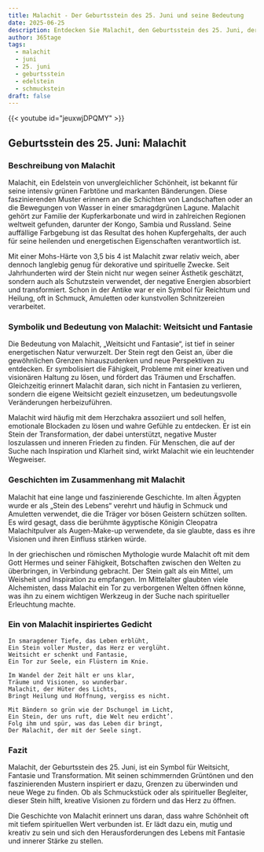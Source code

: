 ```yaml
---
title: Malachit - Der Geburtsstein des 25. Juni und seine Bedeutung
date: 2025-06-25
description: Entdecken Sie Malachit, den Geburtsstein des 25. Juni, der Weitsicht und Fantasie symbolisiert. Seine Symbolik und Geschichte werden Sie inspirieren.
author: 365tage
tags:
  - malachit
  - juni
  - 25. juni
  - geburtsstein
  - edelstein
  - schmuckstein
draft: false
---
```


{{< youtube id="jeuxwjDPQMY" >}}

## Geburtsstein des 25. Juni: Malachit

### Beschreibung von Malachit

Malachit, ein Edelstein von unvergleichlicher Schönheit, ist bekannt für seine intensiv grünen Farbtöne und markanten Bänderungen. Diese faszinierenden Muster erinnern an die Schichten von Landschaften oder an die Bewegungen von Wasser in einer smaragdgrünen Lagune. Malachit gehört zur Familie der Kupferkarbonate und wird in zahlreichen Regionen weltweit gefunden, darunter der Kongo, Sambia und Russland. Seine auffällige Farbgebung ist das Resultat des hohen Kupfergehalts, der auch für seine heilenden und energetischen Eigenschaften verantwortlich ist.

Mit einer Mohs-Härte von 3,5 bis 4 ist Malachit zwar relativ weich, aber dennoch langlebig genug für dekorative und spirituelle Zwecke. Seit Jahrhunderten wird der Stein nicht nur wegen seiner Ästhetik geschätzt, sondern auch als Schutzstein verwendet, der negative Energien absorbiert und transformiert. Schon in der Antike war er ein Symbol für Reichtum und Heilung, oft in Schmuck, Amuletten oder kunstvollen Schnitzereien verarbeitet.

### Symbolik und Bedeutung von Malachit: Weitsicht und Fantasie

Die Bedeutung von Malachit, „Weitsicht und Fantasie“, ist tief in seiner energetischen Natur verwurzelt. Der Stein regt den Geist an, über die gewöhnlichen Grenzen hinauszudenken und neue Perspektiven zu entdecken. Er symbolisiert die Fähigkeit, Probleme mit einer kreativen und visionären Haltung zu lösen, und fördert das Träumen und Erschaffen. Gleichzeitig erinnert Malachit daran, sich nicht in Fantasien zu verlieren, sondern die eigene Weitsicht gezielt einzusetzen, um bedeutungsvolle Veränderungen herbeizuführen.

Malachit wird häufig mit dem Herzchakra assoziiert und soll helfen, emotionale Blockaden zu lösen und wahre Gefühle zu entdecken. Er ist ein Stein der Transformation, der dabei unterstützt, negative Muster loszulassen und inneren Frieden zu finden. Für Menschen, die auf der Suche nach Inspiration und Klarheit sind, wirkt Malachit wie ein leuchtender Wegweiser.

### Geschichten im Zusammenhang mit Malachit

Malachit hat eine lange und faszinierende Geschichte. Im alten Ägypten wurde er als „Stein des Lebens“ verehrt und häufig in Schmuck und Amuletten verwendet, die die Träger vor bösen Geistern schützen sollten. Es wird gesagt, dass die berühmte ägyptische Königin Cleopatra Malachitpulver als Augen-Make-up verwendete, da sie glaubte, dass es ihre Visionen und ihren Einfluss stärken würde.

In der griechischen und römischen Mythologie wurde Malachit oft mit dem Gott Hermes und seiner Fähigkeit, Botschaften zwischen den Welten zu überbringen, in Verbindung gebracht. Der Stein galt als ein Mittel, um Weisheit und Inspiration zu empfangen. Im Mittelalter glaubten viele Alchemisten, dass Malachit ein Tor zu verborgenen Welten öffnen könne, was ihn zu einem wichtigen Werkzeug in der Suche nach spiritueller Erleuchtung machte.

### Ein von Malachit inspiriertes Gedicht

```
In smaragdener Tiefe, das Leben erblüht,  
Ein Stein voller Muster, das Herz er verglüht.  
Weitsicht er schenkt und Fantasie,  
Ein Tor zur Seele, ein Flüstern im Knie.  

Im Wandel der Zeit hält er uns klar,  
Träume und Visionen, so wunderbar.  
Malachit, der Hüter des Lichts,  
Bringt Heilung und Hoffnung, vergiss es nicht.  

Mit Bändern so grün wie der Dschungel im Licht,  
Ein Stein, der uns ruft, die Welt neu erdicht’.  
Folg ihm und spür, was das Leben dir bringt,  
Der Malachit, der mit der Seele singt.  
```

### Fazit

Malachit, der Geburtsstein des 25. Juni, ist ein Symbol für Weitsicht, Fantasie und Transformation. Mit seinen schimmernden Grüntönen und den faszinierenden Mustern inspiriert er dazu, Grenzen zu überwinden und neue Wege zu finden. Ob als Schmuckstück oder als spiritueller Begleiter, dieser Stein hilft, kreative Visionen zu fördern und das Herz zu öffnen.

Die Geschichte von Malachit erinnert uns daran, dass wahre Schönheit oft mit tiefem spirituellen Wert verbunden ist. Er lädt dazu ein, mutig und kreativ zu sein und sich den Herausforderungen des Lebens mit Fantasie und innerer Stärke zu stellen.